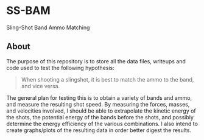 # SS-BAM
Sling-Shot Band Ammo Matching

## About

The purpose of this repository is to store all the data files, writeups and code used to test the following hypothesis:

> When shooting a slingshot, it is best to match the ammo to the band, and vice versa.

The general plan for testing this is to obtain a variety of bands and ammo, and measure the resulting shot speed. By measuring the forces, masses, and velocities involved, I should be able to extrapolate the kinetic energy of the shots, the potential energy of the bands before the shots, and possibly determine the energy efficiency of the various combinations. I also intend to create graphs/plots of the resulting data in order better digest the results.